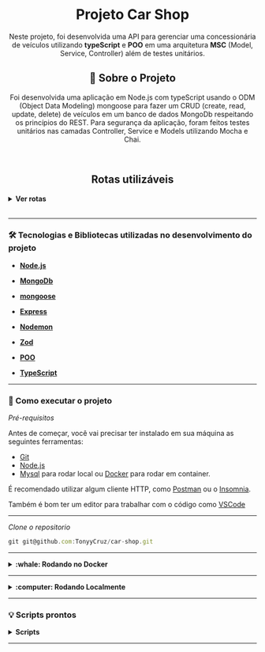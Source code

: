 <h1 align="center">Projeto Car Shop</h1>
<p align="center">Neste projeto, foi desenvolvida uma API para gerenciar uma concessionária de veículos utilizando <strong>typeScript</strong> e <strong>POO</strong> em uma arquitetura <strong>MSC</strong> (Model, Service, Controller) além de testes unitários.

<br>

<h2 align="center">📃 Sobre o Projeto</h2>

<p align="center">
  Foi desenvolvida uma aplicação em Node.js com typeScript usando o ODM (Object Data Modeling) mongoose para fazer um CRUD (create, read, update, delete) de veículos em um banco de dados MongoDb respeitando os princípios do REST.
  Para segurança da aplicação, foram feitos testes unitários nas camadas Controller, Service e Models utilizando Mocha e Chai.
</p>

<br>

<h2 align="center">Rotas utilizáveis</h2>

<details>
  <summary><strong>Ver rotas</strong></summary><br />
  
  - POST `/cars` para cadastrar novo carro. Utilize um body nesse formato:

```jsx
{
  "model": "Batmobile",
  "year": 2021,
  "color": "black",
  "buyValue": 36500000,
  "seatsQty": 2,
  "doorsQty": 2
}
```
  
---
  
- POST `/motorcycles` para cadastrar uma nova moto. Utilize um body nesse formato:

```jsx
{
  "model": "batcycle",
  "year": 2016,
  "color": "black",
  "buyValue": 12000000,
  "category": "Custom",
  "engineCapacity": 2500
}
```

---

- GET `/cars` traz todos os carros cadastrados.

---

- GET `/cars/:id` traz o carro correspondente ao id enviado se ele existir  no banco de dados.

---

- GET `/motorcycles` todas as motos cadastradas.

---
  
- GET `/motorcycles/:id` traz a moto correspondente ao id enviado se ele existir  no banco de dados.

---

- PUT `/post/:id` para atualizar o poste caso ele exista e pertença ao usuario logado. Utilize um body nesse formato:

```jsx
{
  "title": "Lufeeeee",
  "content": "Cade minha comida"
}
```

---

- PUT `/cars/:id` para atualizar o carro com o id informado. Utilize um body nesse formato:

```jsx
{
  "_id": "4edd40c86762e0fb12000003",
  "model": "the Mean Machine",
  "year": 1968,
  "color": "purple",
  "buyValue": 15000,
  "seatsQty": 2,
  "doorsQty": 2
}
```

---
  
- PUT `/motorcycles/:id` para atualizar o carro com o id informado. Utilize um body nesse formato:

```jsx
{
   "_id": "4edd40c86762e0fb12000003",
  "model": "Hell Cycle",
  "year": 2007,
  "color": "silver",
  "buyValue": 6500000,
  "category": "Custom",
  "engineCapacity": 1000
}
```

---
  
- DELETE `/cars/:id` deleta o carro com o id correspondente ao enviado caso exista.
  
---
  
- DELETE `/motorcycles/:id` deleta a moto com o id correspondente ao enviado caso exista.

</details>

<br>

---

### 🛠 Tecnologias e Bibliotecas utilizadas no desenvolvimento do projeto

- **[Node.js](https://nodejs.org/en/)**

- **[MongoDb](https://www.mongodb.com/)**

- **[mongoose](https://www.mongodb.com/tools/mongoose)**

- **[Express](http://expressjs.com/pt-br/)**

- **[Nodemon](https://www.npmjs.com/package/nodemon)**
  
- **[Zod](https://github.com/colinhacks/zod)**

- **[POO](https://www.javatpoint.com/pt/conceitos-de-poo-em-java)**

- **[TypeScript](https://www.typescriptlang.org/)**

---

### 🚀 Como executar o projeto

_Pré-requisitos_

Antes de começar, você vai precisar ter instalado em sua máquina as seguintes ferramentas:
- [Git](https://git-scm.com)
- [Node.js](https://nodejs.org/en/)
- [Mysql](https://www.mongodb.com/docs/manual/installation/) para rodar local ou [Docker](https://docs.docker.com/get-docker/) para rodar em container.


É recomendado utilizar algum cliente HTTP, como [Postman](https://www.postman.com/) ou o [Insomnia](https://insomnia.rest/download).

Também é bom ter um editor para trabalhar com o código como [VSCode](https://code.visualstudio.com/)

---

_Clone o repositorio_

```jsx
git git@github.com:TonyyCruz/car-shop.git
```

---


<details>
  <summary><strong>:whale: Rodando no Docker</strong></summary><br />
  
  ## Com Docker
 
 
_Rode o serviço na raiz do projeto o comando_

```jsx
  docker-compose up -d
```

- Lembre-se de parar o `mongo` se estiver usando localmente na porta padrão `(27017)`, ou adapte, caso queria fazer uso da aplicação em containers.

- Esse serviço irá inicializar dois containers chamados car_shop e outro chamado car_shop_db.
- A partir daqui você pode rodar o container via CLI ou abri-lo no VS Code.

_Via CLI use o comando_
```jsx
docker exec -it car_shop bash
```
- Ele te dará acesso ao terminal interativo do container blogs_api(node) criado pelo compose, que está rodando em segundo plano.

_Instale as dependências `dentro do container` com_

```jsx
npm install
```

⚠️Atenção: Caso opte por utilizar o Docker, TODOS os scripts disponíveis no package.json devem ser executados DENTRO do container, ou seja, no terminal que aparece após a execução do comando docker exec.
  
  </details>
  
---
  
<details>
  <summary><strong>:computer: Rodando Localmente</strong></summary><br />
 
 _Instale as dependências com o comando_
 
 ```jsx
npm install
```
- Para rodar o projeto desta forma, **obrigatoriamente** você deve ter o `node` instalado em seu computador.
  - Recomenda-se a versão `^16`
  
 ⚠️Atenção: Não esqueça de renomear/configurar o arquivo .env.example
</details>

---


### 💡 Scripts prontos
<details>
  <summary><strong>Scripts</strong></summary><br />

  - Iniciar o servidor:
  ```sh
    npm run dev
  ```

  - Iniciar rodar os testes:
  ```sh
    npm run test:dev
  ```
  
    - Verificar cobertura dos testes:
  ```sh
    npm run test:coverage
  ```

  <br />
</details>

---
